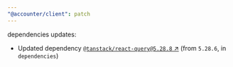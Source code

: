 ```yaml
---
"@accounter/client": patch
---
```

dependencies updates:
  - Updated dependency [`@tanstack/react-query@5.28.8` ↗︎](https://www.npmjs.com/package/@tanstack/react-query/v/5.28.8) (from `5.28.6`, in `dependencies`)
